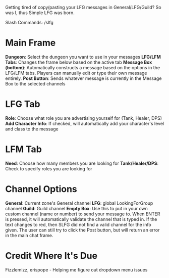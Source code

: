 Getting tired of copy/pasting your LFG messages in General/LFG/Guild? So was I, thus Simple LFG was born.

Slash Commands: /slfg

# Main Frame
**Dungeon**: Select the dungeon you want to use in your messages
**LFG/LFM Tabs**: Changes the frame below based on the active tab
**Message Box (bottom)**: Automatically constructs a message based on the options in the LFG/LFM tabs. Players can manually edit or type their own message entirely.
**Post Button**: Sends whatever message is currently in the Message Box to the selected channels

# LFG Tab
**Role**: Choose what role you are advertising yourself for (Tank, Healer, DPS)
**Add Character Info**: If checked, will automatically add your character's level and class to the message

# LFM Tab
**Need**: Choose how many members you are looking for
**Tank/Healer/DPS**: Check to specify roles you are looking for

# Channel Options
**General**: Current zone's General channel
**LFG**: global LookingForGroup channel
**Guild**: Guild channel
**Empty Box**: Use this to put in your own custom channel (name or number) to send your message to. When ENTER is pressed, it will automatically validate the channel that is typed in. If the text changes to red, then SLFG did not find a valid channel for the info given. The user can still try to click the Post button, but will return an error in the main chat frame.

# Credit Where It's Due
Fizzlemizz, erispope - Helping me figure out dropdown menu issues

